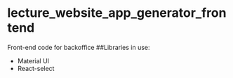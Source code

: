 # lecture_website_app_generator_frontend
Front-end code for backoffice
##Libraries in use:
* Material UI
* React-select
